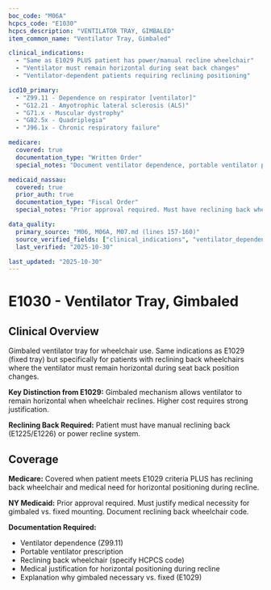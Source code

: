 ```yaml
---
boc_code: "M06A"
hcpcs_code: "E1030"
hcpcs_description: "VENTILATOR TRAY, GIMBALED"
item_common_name: "Ventilator Tray, Gimbaled"

clinical_indications:
  - "Same as E1029 PLUS patient has power/manual recline wheelchair"
  - "Ventilator must remain horizontal during seat back changes"
  - "Ventilator-dependent patients requiring reclining positioning"

icd10_primary:
  - "Z99.11 - Dependence on respirator [ventilator]"
  - "G12.21 - Amyotrophic lateral sclerosis (ALS)"
  - "G71.x - Muscular dystrophy"
  - "G82.5x - Quadriplegia"
  - "J96.1x - Chronic respiratory failure"

medicare:
  covered: true
  documentation_type: "Written Order"
  special_notes: "Document ventilator dependence, portable ventilator prescription, reclining back wheelchair (E1225/E1226 or power recline), medical need for horizontal positioning during recline. Higher cost—justify gimbaled vs. fixed (E1029)."

medicaid_nassau:
  covered: true
  prior_auth: true
  documentation_type: "Fiscal Order"
  special_notes: "Prior approval required. Must have reclining back wheelchair. Justify gimbaled vs. fixed mounting."

data_quality:
  primary_source: "M06, M06A, M07.md (lines 157-160)"
  source_verified_fields: ["clinical_indications", "ventilator_dependence_required", "must_have_reclining_back", "justify_gimbaled_vs_fixed", "medicaid_pa_required"]
  last_verified: "2025-10-30"

last_updated: "2025-10-30"
---
```


# E1030 - Ventilator Tray, Gimbaled

## Clinical Overview

Gimbaled ventilator tray for wheelchair use. Same indications as E1029 (fixed tray) but specifically for patients with reclining back wheelchairs where the ventilator must remain horizontal during seat back position changes.

**Key Distinction from E1029:** Gimbaled mechanism allows ventilator to remain horizontal when wheelchair reclines. Higher cost requires strong justification.

**Reclining Back Required:** Patient must have manual reclining back (E1225/E1226) or power recline system.

## Coverage

**Medicare:** Covered when patient meets E1029 criteria PLUS has reclining back wheelchair and medical need for horizontal positioning during recline.

**NY Medicaid:** Prior approval required. Must justify medical necessity for gimbaled vs. fixed mounting. Document reclining back wheelchair code.

**Documentation Required:**
- Ventilator dependence (Z99.11)
- Portable ventilator prescription
- Reclining back wheelchair (specify HCPCS code)
- Medical justification for horizontal positioning during recline
- Explanation why gimbaled necessary vs. fixed (E1029)
